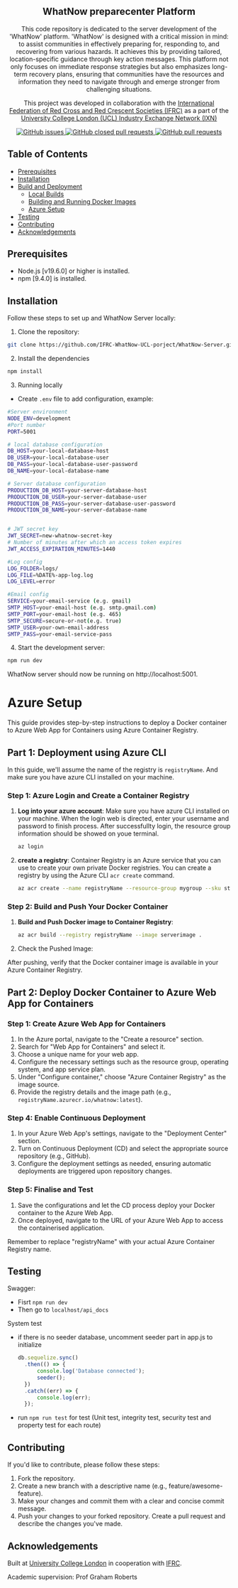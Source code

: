 <p align="center">

  <h2 align="center"> WhatNow preparecenter Platform </h2>
  <p align="center">
    This code repository is dedicated to the server development of the 'WhatNow' platform. 'WhatNow' is designed with a critical mission in mind: to assist communities in effectively preparing for, responding to, and recovering from various hazards. It achieves this by providing tailored, location-specific guidance through key action messages. This platform not only focuses on immediate response strategies but also emphasizes long-term recovery plans, ensuring that communities have the resources and information they need to navigate through and emerge stronger from challenging situations.
  </p>

<p align="center">
   This project was developed in collaboration with the <a href="https://www.ifrc.org/">International Federation of Red Cross and Red Crescent Societies (IFRC)</a> as a part of the <a href="https://www.ucl.ac.uk/computer-science/collaborate/ucl-industry-exchange-network-ucl-ixn">University College London (UCL) Industry Exchange Network (IXN)</a>
</p>

  <p align="center">
    <a href="https://github.com/IFRC-WhatNow-UCL-porject/WhatNow-Server/issues">
      <img alt="GitHub issues" src="https://img.shields.io/github/issues/IFRC-WhatNow-UCL-porject/WhatNow-Server">
    </a>
    <a href="https://github.com/IFRC-WhatNow-UCL-porject/WhatNow-Server/pulls">
      <img alt="GitHub closed pull requests" src="https://img.shields.io/github/issues-pr-closed/IFRC-WhatNow-UCL-porject/WhatNow-Server">
    </a>
     <a href="https://github.com/IFRC-WhatNow-UCL-porject/WhatNow-Server/pulls">
        <img alt="GitHub pull requests" src="https://img.shields.io/github/issues-pr/IFRC-WhatNow-UCL-porject/WhatNow-Server">
    </a>
  </p>
</p>

## Table of Contents

- [Prerequisites](#prerequisites)
- [Installation](#installation)
- [Build and Deployment](#build-and-deployment)
  - [Local Builds](#local-builds)
  - [Building and Running Docker Images](#building-and-running-the-docker-images)
  - [Azure Setup](#azure-setup)
- [Testing](#testing)
- [Contributing](#contributing)
- [Acknowledgements](#acknowledgements)

## Prerequisites

- Node.js [v19.6.0] or higher is installed.
- npm [9.4.0] is installed.

## Installation

Follow these steps to set up and WhatNow Server locally:

1. Clone the repository:

```bash
git clone https://github.com/IFRC-WhatNow-UCL-porject/WhatNow-Server.git
```

2. Install the dependencies

```bash
npm install
```

3. Running locally
+ Create `.env` file to add configuration, example:
```bash
#Server environment
NODE_ENV=development
#Port number
PORT=5001

# local database configuration
DB_HOST=your-local-database-host
DB_USER=your-local-database-user
DB_PASS=your-local-database-user-password
DB_NAME=your-local-database-name

# Server database configuration
PRODUCTION_DB_HOST=your-server-database-host
PRODUCTION_DB_USER=your-server-database-user
PRODUCTION_DB_PASS=your-server-database-user-password
PRODUCTION_DB_NAME=your-server-database-name


# JWT secret key
JWT_SECRET=new-whatnow-secret-key
# Number of minutes after which an access token expires
JWT_ACCESS_EXPIRATION_MINUTES=1440

#Log config
LOG_FOLDER=logs/
LOG_FILE=%DATE%-app-log.log
LOG_LEVEL=error

#Email config
SERVICE=your-email-service (e.g. gmail)
SMTP_HOST=your-email-host (e.g. smtp.gmail.com)
SMTP_PORT=your-email-host (e.g. 465)
SMTP_SECURE=secure-or-not(e.g. true)
SMTP_USER=your-own-email-address
SMTP_PASS=your-email-service-pass
```

4. Start the development server:

```bash
npm run dev
```

WhatNow server should now be running on http://localhost:5001.

# Azure Setup

This guide provides step-by-step instructions to deploy a Docker container to Azure Web App for Containers using Azure Container Registry.

## Part 1: Deployment using Azure CLI

In this guide, we'll assume the name of the registry is `registryName`. And make sure you have azure CLI installed on your machine.

### Step 1: Azure Login and Create a Container Registry

1. **Log into your azure account**: Make sure you have azure CLI installed on your machine. When the login web is directed, enter your username and password to finish process. After successfullty login, the resource group information should be showed on youe terminal.

   ```bash
   az login
   ```

2. **create a registry**: Container Registry is an Azure service that you can use to create your own private Docker registries. You can create a registry by using the Azure CLI `acr create` command.

   ```bash
   az acr create --name registryName --resource-group mygroup --sku standard --admin-enabled true
   ```

### Step 2: Build and Push Your Docker Container

1. **Build and Push Docker image to Container Registry**:

   ```bash
   az acr build --registry registryName --image serverimage .
   ```

2. Check the Pushed Image:

After pushing, verify that the Docker container image is available in your Azure Container Registry.

## Part 2: Deploy Docker Container to Azure Web App for Containers

### Step 1: Create Azure Web App for Containers

1. In the Azure portal, navigate to the "Create a resource" section.
2. Search for "Web App for Containers" and select it.
3. Choose a unique name for your web app.
4. Configure the necessary settings such as the resource group, operating system, and app service plan.
5. Under "Configure container," choose "Azure Container Registry" as the image source.
6. Provide the registry details and the image path (e.g., `registryName.azurecr.io/whatnow:latest`).

### Step 4: Enable Continuous Deployment

1. In your Azure Web App's settings, navigate to the "Deployment Center" section.
2. Turn on Continuous Deployment (CD) and select the appropriate source repository (e.g., GitHub).
3. Configure the deployment settings as needed, ensuring automatic deployments are triggered upon repository changes.

### Step 5: Finalise and Test

1. Save the configurations and let the CD process deploy your Docker container to the Azure Web App.
2. Once deployed, navigate to the URL of your Azure Web App to access the containerised application.

Remember to replace "registryName" with your actual Azure Container Registry name.

## Testing

Swagger:

- Fisrt `npm run dev`
- Then go to `localhost/api_docs`

System test

- if there is no seeder database, uncomment seeder part in app.js to initialize
  ````javascript
  db.sequelize.sync()
    .then(() => {
        console.log('Database connected');
        seeder();
    })
    .catch((err) => {
        console.log(err);
    });
  ````
- run `npm run test` for test (Unit test, integrity test, security test and property test for each route)

## Contributing

If you'd like to contribute, please follow these steps:

1. Fork the repository.
2. Create a new branch with a descriptive name (e.g., feature/awesome-feature).
3. Make your changes and commit them with a clear and concise commit message.
4. Push your changes to your forked repository.
   Create a pull request and describe the changes you've made.

## Acknowledgements

Built at [University College London](https://www.ucl.ac.uk/) in cooperation with [IFRC](https://www.ifrc.org/).

Academic supervision: Prof Graham Roberts

